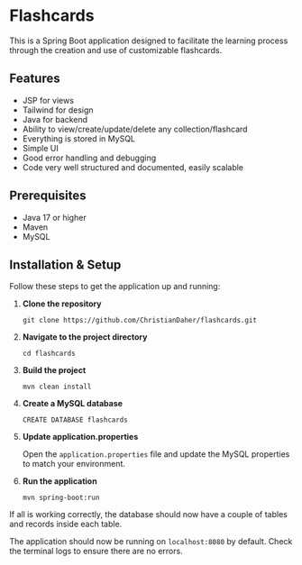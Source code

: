 # Flashcards

This is a Spring Boot application designed to facilitate the learning process through the creation and use of customizable flashcards. 

## Features

- JSP for views
- Tailwind for design
- Java for backend
- Ability to view/create/update/delete any collection/flashcard
- Everything is stored in MySQL
- Simple UI
- Good error handling and debugging
- Code very well structured and documented, easily scalable

## Prerequisites

- Java 17 or higher
- Maven
- MySQL

## Installation & Setup

Follow these steps to get the application up and running:

1. **Clone the repository**

    ```
    git clone https://github.com/ChristianDaher/flashcards.git
    ```

2. **Navigate to the project directory**

    ```
    cd flashcards
    ```

3. **Build the project**

    ```
    mvn clean install
    ```

4. **Create a MySQL database**

    ```
    CREATE DATABASE flashcards
    ```

5. **Update application.properties**

    Open the `application.properties` file and update the MySQL properties to match your environment.

6. **Run the application**

    ```
    mvn spring-boot:run
    ```

If all is working correctly, the database should now have a couple of tables and records inside each table.

The application should now be running on `localhost:8080` by default. Check the terminal logs to ensure there are no errors.